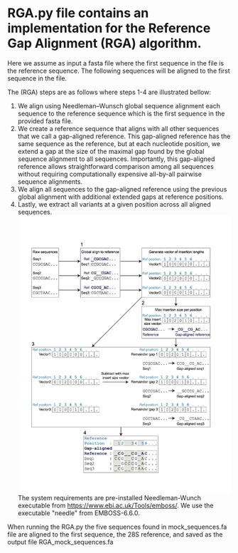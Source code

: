 # RGA.py file contains an implementation for the Reference Gap Alignment (RGA) algorithm.

Here we assume as input a fasta file where the first sequence in the file is the reference sequence. The following sequences will be aligned to the first sequence in the file.

The (RGA) steps are as follows where steps 1-4 are illustrated bellow:
1) We align using Needleman–Wunsch global sequence alignment each sequence to the reference sequence which is the first sequence in the provided fasta file.
2) We create a reference sequence that aligns with all other sequences that we call a gap-aligned reference. This gap-aligned reference has the same sequence as the reference, but at each nucleotide position, we extend a gap at the size of the maximal gap found by the global sequence alignment to all sequences. Importantly, this gap-aligned reference allows straightforward comparison among all sequences without requiring computationally expensive all-by-all pairwise sequence alignments. 
3) We align all sequences to the gap-aligned reference using the previous global alignment with additional extended gaps at reference positions. 
4) Lastly, we extract all variants at a given position across all aligned sequences. 
![Alt RGA](https://github.com/daphnar/rRNA/blob/main/RGA.png)
The system requirements are pre-installed Needleman-Wunch executable from https://www.ebi.ac.uk/Tools/emboss/. 
We use the executable "needle" from EMBOSS-6.6.0.

When running the RGA.py the five sequences found in mock_sequences.fa file are aligned to the first sequence, the 28S reference, and saved as the output file RGA_mock_sequences.fa

